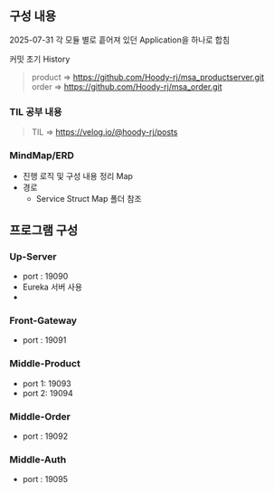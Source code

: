 ## 구성 내용

2025-07-31
각 모듈 별로 흩어져 있던 Application을 하나로 합침

커밋 초기 History
> product => https://github.com/Hoody-rj/msa_productserver.git <br>
> order => https://github.com/Hoody-rj/msa_order.git

### TIL 공부 내용
> TIL => https://velog.io/@hoody-rj/posts

### MindMap/ERD
- 진행 로직 및 구성 내용 정리 Map
- 경로
  + Service Struct Map 폴더 참조

## 프로그램 구성
### Up-Server
  - port : 19090
  - Eureka 서버 사용
  - 
### Front-Gateway
  - port : 19091
### Middle-Product
  - port 1: 19093
  - port 2: 19094
### Middle-Order
  - port : 19092
### Middle-Auth
  - port : 19095
